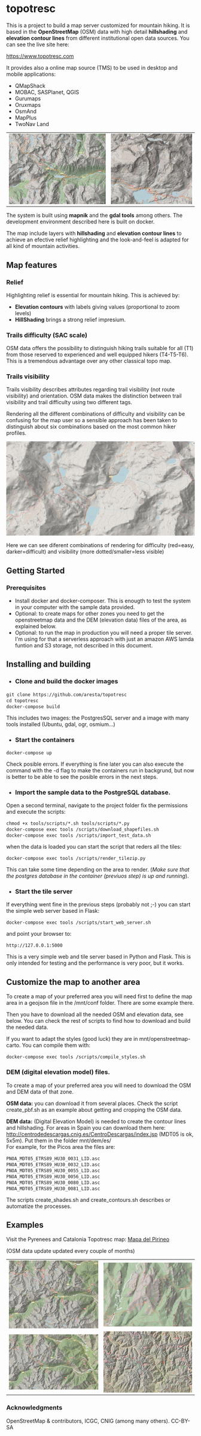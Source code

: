 # topotresc
This is a project to build a map server customized for mountain hiking. It is based in the **OpenStreetMap** (OSM) data with high detail **hillshading** and **elevation contour lines** from different institutional open data sources. You can see the live site here: 

https://www.topotresc.com

It provides also a online map source (TMS) to be used in desktop and mobile applications:

- QMapShack
- MOBAC, SASPlanet, QGIS
- Gurumaps
- Oruxmaps
- OsmAnd
- MapPlus
- TwoNav Land



|             |     |
:-------------------------:|:-------------------------:|
|![Sant Maurici](docs/img/st_maurici.jpg)   |  ![Balaitus](docs/img/balaitus.jpg)  |

The system is built using **mapnik** and the **gdal tools** among others. The development environment described here is built on docker.

The map include layers with **hillshading** and **elevation contour lines** to achieve an efective relief highlighting and the look-and-feel is adapted for all kind of mountain activities.


## Map features ##
### Relief ###
Highlighting relief is essential for mountain hiking. This is achieved by:
- **Elevation contours** with labels giving values (proportional to zoom levels)
- **HillShading** brings a strong relief impresium.
 

### Trails difficulty (SAC scale)
OSM data offers the possibility to distinguish hiking trails suitable for all (T1) from those reserved to experienced and well equipped hikers (T4-T5-T6). This is a tremendous advantage over any other classical topo map.

### Trails visibility
Trails visibility describes attributes regarding trail visibility (not route visibility) and orientation. OSM data makes the distinction between trail visibility and trail difficulty using two different tags. 

Rendering all the different combinations of difficulty and visibility can be confusing for the map user so a sensible approach has been taken to distinguish about six combinations based on the most common hiker profiles.

![Paths difficulty and visibility](docs/img/paths.jpg)

Here we can see diferent combinations of rendering for difficulty (red=easy, darker=difficult) and visibility (more dotted/smaller=less visible)




## Getting Started

### Prerequisites

- Install docker and docker-composer. This is enougth to test the system in your computer with the sample data provided.
- Optional: to create maps for other zones you need to get the openstreetmap data and the DEM (elevation data) files of the area, as explained below.
- Optional: to run the map in production you will need a proper tile server. I'm using for that a serverless approach with just an amazon AWS lamda funtion and S3 storage, not described in this document.


## Installing and building

- ### Clone and build the docker images
```
git clone https://github.com/aresta/topotresc
cd topotresc
docker-compose build
```
This includes two images: the PostgresSQL server and a image with many tools installed (Ubuntu, gdal, ogr, osmium...)


- ### Start the containers
```
docker-compose up
```
Check posible errors.  If everything is fine later you can also execute the command with the -d flag to make the containers run in backgrund, but now is better to be able to see the posible errors in the next steps.

- ### Import the sample data to the PostgreSQL database.

Open a second terminal, navigate to the project folder fix the permissions and execute the scripts:
```
chmod +x tools/scripts/*.sh tools/scripts/*.py
docker-compose exec tools /scripts/download_shapefiles.sh
docker-compose exec tools /scripts/import_test_data.sh
```
when the data is loaded you can start the script that reders all the tiles:

```
docker-compose exec tools /scripts/render_tilezip.py
```
This can take some time depending on the area to render.
(*Make sure that the postgres database in the container (previuos step) is up and running*).

- ### Start the tile server
If everything went fine in the previous steps (probably not ;-) you can start the simple web server based in Flask:
```
docker-compose exec tools /scripts/start_web_server.sh
```

and point your browser to:
```
http://127.0.0.1:5000
```
This is a very simple web and tile server based in Python and Flask. This is only intended for testing and the performance is very poor, but it works. 

## Customize the map to another area
To create a map of your preferred area you will need first to define the map area in a geojson file in the /mnt/conf folder. There are some example there.  

Then you have to download all the needed OSM and elevation data, see below.
You can check the rest of scripts to find how to download and build the needed data.

If you want to adapt the styles (good luck) they are in mnt/openstreetmap-carto. You can compile them with:
```
docker-compose exec tools /scripts/compile_styles.sh
```

### DEM (digital elevation model) files. 
To create a map of your preferred area you will need to download the OSM and DEM data of that zone.

**OSM data:** you can download it from several places. Check the script create_pbf.sh as an example about getting and cropping the OSM data. 

**DEM data:** (Digital Elevation Model) is needed to create the contour lines and hillshading.  For areas in Spain you can download them here: http://centrodedescargas.cnig.es/CentroDescargas/index.jsp (MDT05 is ok, 5x5m). Put them in the folder mnt/dem/es/  
For example, for the Picos area the files are:
```
PNOA_MDT05_ETRS89_HU30_0031_LID.asc
PNOA_MDT05_ETRS89_HU30_0032_LID.asc
PNOA_MDT05_ETRS89_HU30_0055_LID.asc
PNOA_MDT05_ETRS89_HU30_0056_LID.asc
PNOA_MDT05_ETRS89_HU30_0080_LID.asc
PNOA_MDT05_ETRS89_HU30_0081_LID.asc
```
The scripts create_shades.sh and create_contours.sh describes or automatize the processes.

## Examples

Visit the Pyrenees and Catalonia Topotresc map: [Mapa del Pirineo](https://topotresc.com "Mapa dels Pirineus i Catalunya")

(OSM data update updated every couple of months)


|             |     |
:-------------------------:|:-------------------------:|
|![Sant Maurici](docs/img/st_maurici_low_zoom.jpg)  |  ![Montcau](docs/img/montcau.jpg)  |
|![Medium zoom](docs/img/medium_zoom.jpg)  |  ![Low zoom](docs/img/low_zoom.jpg)   |

### Acknowledgments
OpenStreetMap & contributors, ICGC, CNIG (among many others). CC-BY-SA
